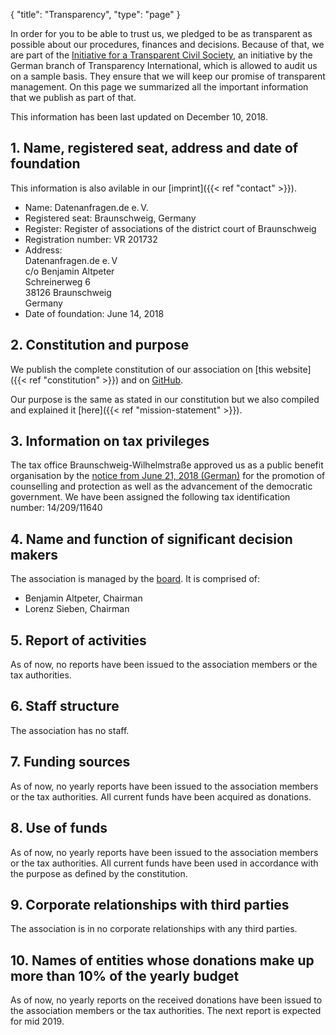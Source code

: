 {
    "title": "Transparency",
    "type": "page"
}

In order for you to be able to trust us, we pledged to be as transparent as possible about our procedures, finances and decisions. Because of that, we are part of the [Initiative for a Transparent Civil Society](https://www.transparency.de/mitmachen/initiative-transparente-zivilgesellschaft/), an initiative by the German branch of Transparency International, which is allowed to audit us on a sample basis. They ensure that we will keep our promise of transparent management. On this page we summarized all the important information that we publish as part of that.

This information has been last updated on December 10, 2018.

## 1. Name, registered seat, address and date of foundation
This information is also avilable in our [imprint]({{< ref "contact" >}}).

 - Name: Datenanfragen.de e.&thinsp;V.
 - Registered seat: Braunschweig, Germany
 - Register: Register of associations of the district court of Braunschweig
 - Registration number: VR 201732
 - Address:  
   Datenanfragen.de e.&thinsp;V  
   c/o Benjamin Altpeter  
   Schreinerweg 6  
   38126 Braunschweig  
   Germany  
 - Date of foundation: June 14, 2018

## 2. Constitution and purpose

We publish the complete constitution of our association on [this website]({{< ref "constitution" >}}) and on [GitHub](https://github.com/datenanfragen/verein/blob/master/satzung.md).

Our purpose is the same as stated in our constitution but we also compiled and explained it [here]({{< ref "mission-statement" >}}).  

## 3. Information on tax privileges

The tax office Braunschweig-Wilhelmstraße approved us as a public benefit organisation by the [notice from June 21, 2018 (German)](https://static.dacdn.de/docs/feststellungsbescheid_2018-06-21.pdf) for the promotion of counselling and protection as well as the advancement of the democratic government. We have been assigned the following tax identification number: 14/209/11640

## 4. Name and function of significant decision makers

The association is managed by the [board](/board). It is comprised of:
 
 - Benjamin Altpeter, Chairman
 - Lorenz Sieben, Chairman
 
## 5. Report of activities

As of now, no reports have been issued to the association members or the tax authorities.

## 6. Staff structure

The association has no staff.

## 7. Funding sources

As of now, no yearly reports have been issued to the association members or the tax authorities. All current funds have been acquired as donations. 

## 8. Use of funds

As of now, no yearly reports have been issued to the association members or the tax authorities. All current funds have been used in accordance with the purpose as defined by the constitution. 

## 9. Corporate relationships with third parties 

The association is in no corporate relationships with any third parties.

## 10. Names of entities whose donations make up more than 10% of the yearly budget

As of now, no yearly reports on the received donations have been issued to the association members or the tax authorities. The next report is expected for mid 2019.
